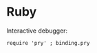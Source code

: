 Ruby
======================================

Interactive debugger:
```
require 'pry' ; binding.pry
```
